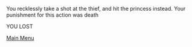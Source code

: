 You recklessly take a shot at the thief, and hit the princess instead. Your punishment for this action was death

YOU LOST

[Main Menu](../_main-menu.md)